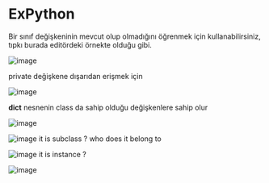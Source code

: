 # ExPython
Bir sınıf değişkeninin mevcut olup olmadığını öğrenmek için kullanabilirsiniz, tıpkı burada editördeki örnekte olduğu gibi.

![image](https://user-images.githubusercontent.com/94300378/210166668-0b51a1b2-83c3-49c4-832a-32243941d978.png)

private değişkene dışarıdan erişmek için

![image](https://user-images.githubusercontent.com/94300378/210166687-df96c139-34ab-478c-9d27-fc60b8cacd23.png)

__dict__ nesnenin class da sahip olduğu değişkenlere sahip olur

![image](https://user-images.githubusercontent.com/94300378/210166799-7dad38d5-66c8-4cbf-86f9-17fdcaddc12d.png)

![image](https://user-images.githubusercontent.com/94300378/210167212-82181eff-4c22-4507-86eb-e19e363f5a51.png)
it is subclass ? who does it belong to

![image](https://user-images.githubusercontent.com/94300378/210169272-7bcd4d38-4e1d-4dd0-8710-775bafb78d57.png)
it is instance ?

![image](https://user-images.githubusercontent.com/94300378/210169347-c5806840-2204-49ae-9ea5-e2c5970e0e10.png)
